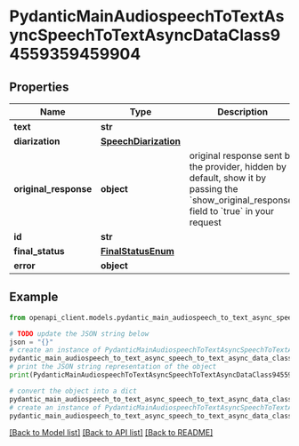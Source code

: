 # PydanticMainAudiospeechToTextAsyncSpeechToTextAsyncDataClass94559359459904


## Properties

Name | Type | Description | Notes
------------ | ------------- | ------------- | -------------
**text** | **str** |  | 
**diarization** | [**SpeechDiarization**](SpeechDiarization.md) |  | 
**original_response** | **object** | original response sent by the provider, hidden by default, show it by passing the &#x60;show_original_response&#x60; field to &#x60;true&#x60; in your request | [optional] 
**id** | **str** |  | 
**final_status** | [**FinalStatusEnum**](FinalStatusEnum.md) |  | 
**error** | **object** |  | [optional] 

## Example

```python
from openapi_client.models.pydantic_main_audiospeech_to_text_async_speech_to_text_async_data_class94559359459904 import PydanticMainAudiospeechToTextAsyncSpeechToTextAsyncDataClass94559359459904

# TODO update the JSON string below
json = "{}"
# create an instance of PydanticMainAudiospeechToTextAsyncSpeechToTextAsyncDataClass94559359459904 from a JSON string
pydantic_main_audiospeech_to_text_async_speech_to_text_async_data_class94559359459904_instance = PydanticMainAudiospeechToTextAsyncSpeechToTextAsyncDataClass94559359459904.from_json(json)
# print the JSON string representation of the object
print(PydanticMainAudiospeechToTextAsyncSpeechToTextAsyncDataClass94559359459904.to_json())

# convert the object into a dict
pydantic_main_audiospeech_to_text_async_speech_to_text_async_data_class94559359459904_dict = pydantic_main_audiospeech_to_text_async_speech_to_text_async_data_class94559359459904_instance.to_dict()
# create an instance of PydanticMainAudiospeechToTextAsyncSpeechToTextAsyncDataClass94559359459904 from a dict
pydantic_main_audiospeech_to_text_async_speech_to_text_async_data_class94559359459904_form_dict = pydantic_main_audiospeech_to_text_async_speech_to_text_async_data_class94559359459904.from_dict(pydantic_main_audiospeech_to_text_async_speech_to_text_async_data_class94559359459904_dict)
```
[[Back to Model list]](../README.md#documentation-for-models) [[Back to API list]](../README.md#documentation-for-api-endpoints) [[Back to README]](../README.md)


